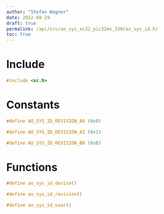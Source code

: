```yaml
---
author: "Stefan Wagner"
date: 2022-08-29
draft: true
permalink: /api/src/ao_sys_xc32_pic32mx_330/ao_sys_id.h/
toc: true
---
```


# Include

```c
#include <xc.h>
```

# Constants

```c
#define AO_SYS_ID_REVISION_A0 (0x0)
```

```c
#define AO_SYS_ID_REVISION_A1 (0x1)
```

```c
#define AO_SYS_ID_REVISION_B0 (0xB)
```

# Functions

```c
#define ao_sys_id_device()
```

```c
#define ao_sys_id_revision()
```

```c
#define ao_sys_id_user()
```
